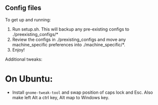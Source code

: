 ## Config files


To get up and running:


1. Run setup.sh. This will backup any pre-existing configs to ./preexisting\_configs/\*
2. Review the configs in ./prexisting\_configs and move any machine\_specific preferences into ./machine\_specific/\*.
3. Enjoy!

Additional tweaks:

# On Ubuntu:
- Install `gnome-tweak-tool` and swap position of caps lock and Esc. Also make left Alt a ctrl key, Alt map to Windows key.
